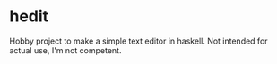 # hedit

Hobby project to make a simple text editor in haskell.
Not intended for actual use, I'm not competent.
